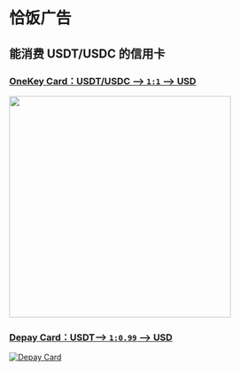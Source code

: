 # 恰饭广告
## 能消费 USDT/USDC 的信用卡
### [OneKey Card：USDT/USDC --> `1:1` --> USD](https://sobaigu.com/mastercad-visa-pay-with-usd-usdc-onekey.html "新开为香港卡")
<a href="https://sobaigu.com/mastercad-visa-pay-with-usd-usdc-onekey.html" target="_blank" title="OneKey Card">
    <img border="0" height="400" width="auto" src="https://card.onekey.so/_next/static/media/multi_cards_and_transfer.75395586.png" />
</a>

### [Depay Card：USDT--> `1:0.99` --> USD](https://sobaigu.com/mastercad-visa-pay-with-usd-usdt.html)
[![Depay Card](https://www.depay.one/img/introduce2.png)](https://sobaigu.com/mastercad-visa-pay-with-usd-usdt.html)

